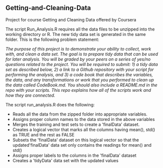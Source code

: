 ## Getting-and-Cleaning-Data

Project for course Getting and Cleaning Data offered by Coursera

The script Run_Analysis.R requires all the data files to be unzipped into the working directory or R. The new tidy data set is generated in the same folder. This is the following problem statement:

<i>The purpose of this project is to demonstrate your ability to collect, work with, and clean a data set. The goal is to prepare tidy data that can be used for later analysis. You will be graded by your peers on a series of yes/no questions related to the project. You will be required to submit: 1) a tidy data set as described below, 2) a link to a Github repository with your script for performing the analysis, and 3) a code book that describes the variables, the data, and any transformations or work that you performed to clean up the data called CodeBook.md. You should also include a README.md in the repo with your scripts. This repo explains how all of the scripts work and how they are connected. </i>

The script run_analysis.R does the following: 

* Reads all the data from the zipped folder into appropriate variables.
* Assigns proper column names to the data stored in the above variables
* Merges the training and test sets to create a 'finalData' dataset.
* Creates a logical vector that marks all the columns having mean(), std() as TRUE and the rest as FALSE
* Subsets the 'finalData' dataset on this logical vector so that the updated'finalData' data set only contains the readings for mean() and std()
* Assigns proper labels to the columns in the 'finalData' dataset
* Creates a 'tidyData' data set with the updated values

